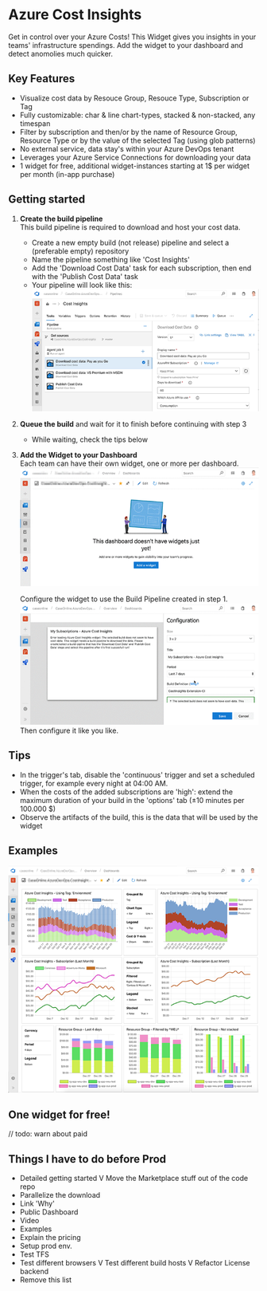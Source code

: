# Azure Cost Insights

Get in control over your Azure Costs! This Widget gives you insights in your teams' infrastructure spendings. Add the widget to your dashboard and detect anomolies much quicker. 

## Key Features

- Visualize cost data by Resouce Group, Resouce Type, Subscription or Tag
- Fully customizable: char & line chart-types, stacked & non-stacked, any timespan
- Filter by subscription and then/or by the name of Resource Group, Resource Type or by the value of the selected Tag (using glob patterns)
- No external service, data stay's within your Azure DevOps tenant
- Leverages your Azure Service Connections for downloading your data
- 1 widget for free, additional widget-instances starting at 1$ per widget per month (in-app purchase)

## Getting started
 
1. **Create the build pipeline**<br/>
This build pipeline is required to download and host your cost data.

    - Create a new empty build (not release) pipeline and select a (preferable empty) repository
    - Name the pipeline something like 'Cost Insights'
    - Add the 'Download Cost Data' task for each subscription, then end with the 'Publish Cost Data' task 
    - Your pipeline will look like this:
    ![](screenshots/buildpipeline.png)

2. **Queue the build** and wait for it to finish before continuing with step 3
    - While waiting, check the tips below

3. **Add the Widget to your Dashboard**<br/>
    Each team can have their own widget, one or more per dashboard.
    ![](screenshots/add-widget.gif)
  
    Configure the widget to use the Build Pipeline created in step 1.
    ![](screenshots/configure-widget.gif)
    Then configure it like you like.

## Tips

- In the trigger's tab, disable the 'continuous' trigger and set a scheduled trigger, for example every night at 04:00 AM.
- When the costs of the added subscriptions are 'high': extend the maximum duration of your build in the 'options' tab (±10 minutes per 100.000 $)
- Observe the artifacts of the build, this is the data that will be used by the widget

## Examples

[![](screenshots/screen2_thumb.png)](screenshots/screen2.png)

## One widget for free!

// todo: warn about paid

## Things I have to do before Prod

- Detailed getting started
V Move the Marketplace stuff out of the code repo
- Parallelize the download
- Link 'Why'
- Public Dashboard
- Video
- Examples
- Explain the pricing
- Setup prod env.
- Test TFS
- Test different browsers
V Test different build hosts
V Refactor License backend
- Remove this list